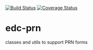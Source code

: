 [![Build Status](https://app.travis-ci.com/samKenpachi011/edc-prn.svg?branch=develop)](https://app.travis-ci.com/samKenpachi011/edc-prn)
[![Coverage Status](https://coveralls.io/repos/github/samKenpachi011/edc-prn/badge.svg?branch=develop)](https://coveralls.io/github/samKenpachi011/edc-prn?branch=develop)
# edc-prn
classes and utils to support PRN forms
